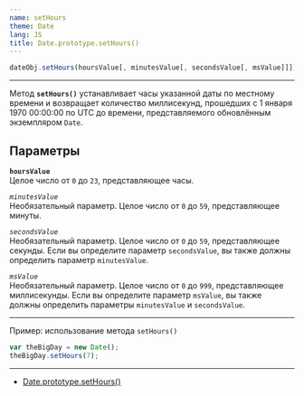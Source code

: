 ```yaml
---
name: setHours
theme: Date
lang: JS
title: Date.prototype.setHours()
---
```


```js
dateObj.setHours(hoursValue[, minutesValue[, secondsValue[, msValue]]])
```

---

Метод **`setHours()`** устанавливает часы указанной даты по местному времени и возвращает количество миллисекунд, прошедших с 1 января 1970 00:00:00 по UTC до времени, представляемого обновлённым экземпляром `Date`.

## Параметры

**`hoursValue`**<br />
Целое число от `0` до `23`, представляющее часы.

_`minutesValue`_<br />
Необязательный параметр. Целое число от `0` до `59`, представляющее минуты.

_`secondsValue`_<br />
Необязательный параметр. Целое число от `0` до `59`, представляющее секунды. Если вы определите параметр `secondsValue`, вы также должны определить параметр `minutesValue`.

_`msValue`_<br />
Необязательный параметр. Целое число от `0` до `999`, представляющее миллисекунды. Если вы определите параметр `msValue`, вы также должны определить параметры `minutesValue` и `secondsValue`.

---

Пример: использование метода `setHours()`

```js
var theBigDay = new Date();
theBigDay.setHours(7);
```

---

- [Date.prototype.setHours()](https://developer.mozilla.org/ru/docs/Web/JavaScript/Reference/Global_Objects/Date/setHours)
